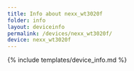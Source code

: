 ```yaml
---
title: Info about nexx_wt3020f
folder: info
layout: deviceinfo
permalink: /devices/nexx_wt3020f/
device: nexx_wt3020f
---
```

{% include templates/device_info.md %}
